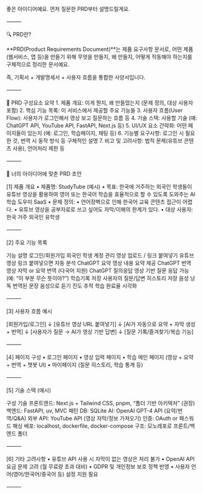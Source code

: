 좋은 아이디어예요. 먼저 질문한 PRD부터 설명드릴게요.

⸻

🔍 PRD란?

**PRD(Product Requirements Document)**는
제품 요구사항 문서로,
어떤 제품(웹서비스, 앱 등)을 만들기 위해 무엇을 만들지, 왜 만들지, 어떻게 작동해야 하는지를 구체적으로 정리한 문서예요.

즉, 기획서 + 개발명세서 + 사용자 흐름을 통합한 사양서입니다.

⸻

🧾 PRD 구성요소 요약
	1.	제품 개요: 이게 뭔지, 왜 만들었는지 (문제 정의, 대상 사용자 포함)
	2.	핵심 기능 목록: 이 서비스에서 제공할 주요 기능들
	3.	사용자 흐름(User Flow): 사용자가 로그인해서 영상 보고 질문하는 흐름 등
	4.	기술 스택: 사용할 기술 (예: ChatGPT API, YouTube API, FastAPI, Next.js 등)
	5.	UI/UX 요소 간략화: 어떤 페이지들이 있는지 (예: 로그인, 학습페이지, 채팅 등)
	6.	기능별 요구사항: 로그인 시 필요한 것, 번역 시 동작 방식 등 구체적인 설명
	7.	비고 및 고려사항: 법적 문제(유튜브 콘텐츠 사용), 언어처리 제한 등

⸻

📄 너의 아이디어에 맞춘 PRD 초안

[1] 제품 개요
	•	제품명: StudyTube (예시)
	•	목표: 한국에 거주하는 외국인 학생들이 유튜브 영상을 활용하여 영어 또는 한국어 학습을 효율적으로 할 수 있도록 도와주는 AI 학습 도우미 SaaS
	•	문제 정의:
	•	언어장벽으로 인해 한국어 교육 콘텐츠 접근이 어렵다.
	•	유튜브 영상을 공부자료로 쓰고 싶어도 자막/이해의 한계가 있다.
	•	대상 사용자: 한국 거주 외국인 유학생

⸻

[2] 주요 기능 목록

기능	설명
로그인/회원가입	외국인 학생 계정 관리
영상 업로드 / 링크 붙여넣기	유튜브 영상 링크 붙여넣으면 자동 분석
ChatGPT 요약	영상 내용 요약 제공
ChatGPT 번역	영상 자막 or 요약 번역 (다국어 지원)
ChatGPT 질의응답	영상 기반 질문 응답 가능 (예: “이 부분 무슨 뜻이야?”)
학습기록 저장	사용자의 질문/답변 히스토리 저장
음성 낭독	번역된 문장 음성으로 듣기
진도 추적	학습 완료율 시각화


⸻

[3] 사용자 흐름 예시

[회원가입/로그인]
    ↓
[유튜브 영상 URL 붙여넣기]
    ↓
[AI가 자동으로 요약 + 자막 생성 + 번역]
    ↓
[사용자가 질문 → AI가 영상 기반 답변]
    ↓
[질문 기록/즐겨찾기/복습 기능]


⸻

[4] 페이지 구성
	•	로그인 페이지
	•	영상 입력 페이지
	•	학습 메인 페이지 (영상 + 요약 + 번역 + 챗봇 UI)
	•	마이페이지 (질문 히스토리, 학습 통계 등)

⸻

[5] 기술 스택 (예시)

구성	기술
프론트엔드:	Next.js + Tailwind CSS, pnpm, “폴더 기반 아키텍처” (권장)
백엔드:	FastAPI, uv, MVC 패턴
DB:	SQLite
AI:	OpenAI GPT-4 API (요약/번역/Q&A)
외부 API:	YouTube API (영상 자막/정보 가져오기)
인증:	OAuth or 패스워드 해싱
배포:	localhost, dockerfile, docker-compose
구조: 모노레포로 프론트/백엔드 폴더



⸻

[6] 기타 고려사항
	•	유튜브 API 사용 시 자막이 없는 영상은 처리 불가
	•	OpenAI API 요금 문제 고려 (월 무료량 초과 대비)
	•	GDPR 및 개인정보 보호 정책 반영
	•	사용자 언어(영어/한국어/중국어 등) 설정 지원 필요

⸻
